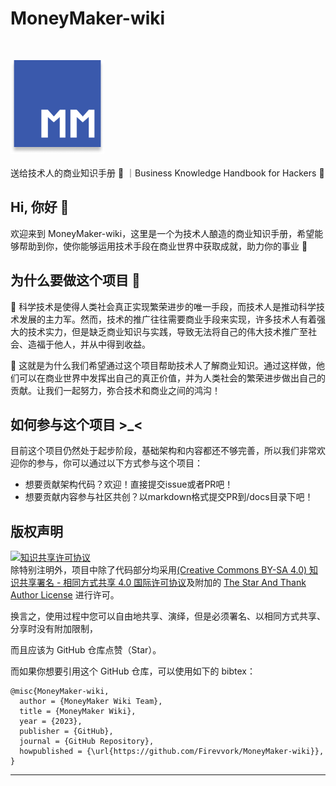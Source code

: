 # MoneyMaker-wiki
<br><div ><img src="/garage/logo.png" alt="logo" width="150" height="150"></div><br>
送给技术人的商业知识手册 📓 ｜Business Knowledge Handbook for Hackers 🍻

## Hi, 你好 👋
欢迎来到 MoneyMaker-wiki，这里是一个为技术人酿造的商业知识手册，希望能够帮助到你，使你能够运用技术手段在商业世界中获取成就，助力你的事业 🚀

## 为什么要做这个项目 🤔    
🚀 科学技术是使得人类社会真正实现繁荣进步的唯一手段，而技术人是推动科学技术发展的主力军。然而，技术的推广往往需要商业手段来实现，许多技术人有着强大的技术实力，但是缺乏商业知识与实践，导致无法将自己的伟大技术推广至社会、造福于他人，并从中得到收益。

🙌 这就是为什么我们希望通过这个项目帮助技术人了解商业知识。通过这样做，他们可以在商业世界中发挥出自己的真正价值，并为人类社会的繁荣进步做出自己的贡献。让我们一起努力，弥合技术和商业之间的鸿沟！

## 如何参与这个项目 >_<
目前这个项目仍然处于起步阶段，基础架构和内容都还不够完善，所以我们非常欢迎你的参与，你可以通过以下方式参与这个项目：

  - 想要贡献架构代码？欢迎！直接提交issue或者PR吧！
  - 想要贡献内容参与社区共创？以markdown格式提交PR到/docs目录下吧！

## 版权声明

<a rel="license" href="https://creativecommons.org/licenses/by-sa/4.0/"><img alt="知识共享许可协议" style="border-width:0" src="https://i.creativecommons.org/l/by-sa/4.0/88x31.png" /></a><br />除特别注明外，项目中除了代码部分均采用<a rel="license" href="https://creativecommons.org/licenses/by-sa/4.0/deed.zh">(Creative Commons BY-SA 4.0) 知识共享署名 - 相同方式共享 4.0 国际许可协议</a>及附加的 [The Star And Thank Author License](https://github.com/zTrix/sata-license) 进行许可。

换言之，使用过程中您可以自由地共享、演绎，但是必须署名、以相同方式共享、分享时没有附加限制，

而且应该为 GitHub 仓库点赞（Star）。

而如果你想要引用这个 GitHub 仓库，可以使用如下的 bibtex：

    @misc{MoneyMaker-wiki,
      author = {MoneyMaker Wiki Team},
      title = {MoneyMaker Wiki},
      year = {2023},
      publisher = {GitHub},
      journal = {GitHub Repository},
      howpublished = {\url{https://github.com/Firevvork/MoneyMaker-wiki}},
    }

* * *